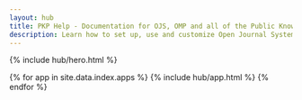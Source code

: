 ```yaml
---
layout: hub
title: PKP Help - Documentation for OJS, OMP and all of the Public Knowledge Project's software
description: Learn how to set up, use and customize Open Journal Systems and all of the Public Knowledge Project's software. Includes help for Open Monograph Press (OMP), Open Typesetting Stack (OTS), Open Conference Systems (OCS), and more.
---
```


{% include hub/hero.html %}

{% for app in site.data.index.apps %}
{% include hub/app.html %}
{% endfor %}
